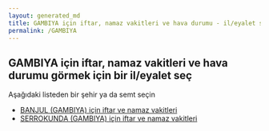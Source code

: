 ```yaml
---
layout: generated_md
title: GAMBIYA için iftar, namaz vakitleri ve hava durumu - il/eyalet seç
permalink: /GAMBIYA
---
```


## GAMBIYA için iftar, namaz vakitleri ve hava durumu  görmek için bir il/eyalet seç

Aşağıdaki listeden bir şehir ya da semt seçin


* [BANJUL (GAMBIYA) için iftar ve namaz vakitleri](/GAMBIYA/BANJUL)
* [SERROKUNDA (GAMBIYA) için iftar ve namaz vakitleri](/GAMBIYA/SERROKUNDA)